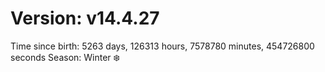 # Version: v14.4.27
Time since birth: 5263 days, 126313 hours, 7578780 minutes, 454726800 seconds
Season: Winter ❄️
